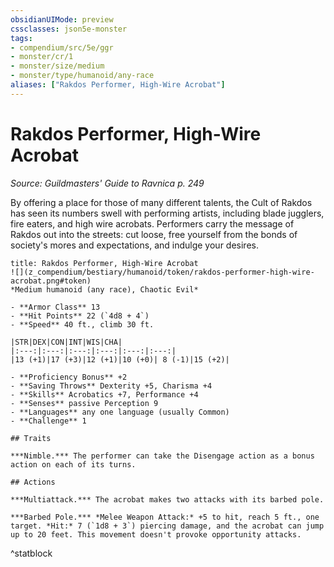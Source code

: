 ```yaml
---
obsidianUIMode: preview
cssclasses: json5e-monster
tags:
- compendium/src/5e/ggr
- monster/cr/1
- monster/size/medium
- monster/type/humanoid/any-race
aliases: ["Rakdos Performer, High-Wire Acrobat"]
---
```

# Rakdos Performer, High-Wire Acrobat
*Source: Guildmasters' Guide to Ravnica p. 249*  

By offering a place for those of many different talents, the Cult of Rakdos has seen its numbers swell with performing artists, including blade jugglers, fire eaters, and high wire acrobats. Performers carry the message of Rakdos out into the streets: cut loose, free yourself from the bonds of society's mores and expectations, and indulge your desires.

```ad-statblock
title: Rakdos Performer, High-Wire Acrobat
![](z_compendium/bestiary/humanoid/token/rakdos-performer-high-wire-acrobat.png#token)
*Medium humanoid (any race), Chaotic Evil*

- **Armor Class** 13 
- **Hit Points** 22 (`4d8 + 4`)
- **Speed** 40 ft., climb 30 ft.

|STR|DEX|CON|INT|WIS|CHA|
|:---:|:---:|:---:|:---:|:---:|:---:|
|13 (+1)|17 (+3)|12 (+1)|10 (+0)| 8 (-1)|15 (+2)|

- **Proficiency Bonus** +2
- **Saving Throws** Dexterity +5, Charisma +4
- **Skills** Acrobatics +7, Performance +4
- **Senses** passive Perception 9
- **Languages** any one language (usually Common)
- **Challenge** 1

## Traits

***Nimble.*** The performer can take the Disengage action as a bonus action on each of its turns.

## Actions

***Multiattack.*** The acrobat makes two attacks with its barbed pole.

***Barbed Pole.*** *Melee Weapon Attack:* +5 to hit, reach 5 ft., one target. *Hit:* 7 (`1d8 + 3`) piercing damage, and the acrobat can jump up to 20 feet. This movement doesn't provoke opportunity attacks.
```
^statblock
